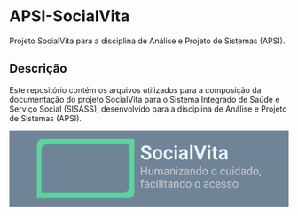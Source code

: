 # APSI-SocialVita
Projeto SocialVita para a disciplina de Análise e Projeto de Sistemas (APSI).

## Descrição

Este repositório contém os arquivos utilizados para a composição da documentação do projeto SocialVita para o Sistema Integrado de Saúde e Serviço Social (SISASS), desenvolvido para a disciplina de Análise e Projeto de Sistemas (APSI).

<img src="apsi_socialvita/logo/logo.png">
